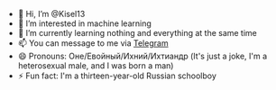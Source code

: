- 👋 Hi, I’m @Kisel13
- 👀 I’m interested in machine learning
- 🌱 I’m currently learning nothing and everything at the same time
- 📫 You can message to me via [Telegram](https://t.me/Kisel130)
- 😄 Pronouns: Оне/Евойный/Ихний/Ихтиандр (It's just a joke, I'm a heterosexual male, and I was born a man)
- ⚡ Fun fact: I'm a thirteen-year-old Russian schoolboy

<!---
Kisel13/Kisel13 is a ✨ special ✨ repository because its `README.md` (this file) appears on your GitHub profile.
You can click the Preview link to take a look at your changes.
--->
